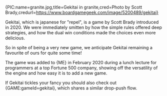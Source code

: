 {PIC:name=granite.jpg,title=Gekitai in granite,cred=Photo by Scott Brady,credurl=https://www.boardgamegeek.com/image/5200489/gekitai}

Gekitai, which is japanese for "repel", is a game by Scott Brady introduced in 2020. We were immediately smitten by how the simple rules offered deep strategies, and how the dual win conditions made the choices even more delicious.

So in spite of being a very new game, we anticipate Gekitai remaining a favourite of ours for quite some time!

The game was added to {ME} in February 2020 during a lunch lecture for programmers at a top Fortune 500 company, showing off the versatility of the engine and how easy it is to add a new game.

If Gekitai tickles your fancy you should also check out {GAME:gameId=gekitai}, which shares a similar drop-push flow.
